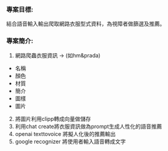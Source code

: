 ### 專案目標:
結合語音輸入輸出爬取網路衣服型式資料，為視障者做篩選及推薦。
### 專案簡介:
1. 網路爬蟲衣服資訊 -> (如hm&prada)
  -  名稱
  -  顏色
  -  材質
  -  簡介
  -  圖樣
  -  圖片
2. 將圖片利用clipp轉成向量做儲存
3. 利用chat create將衣服資訊做為prompt生成人性化的語音推薦
4. openai texttovoice 將擬人化後的推薦輸出
5. google recognizer 將使用者輸入語音轉成文字
